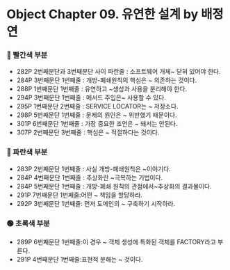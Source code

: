 # Object Chapter 09. 유연한 설계 by 배정연
### 🔴 빨간색 부분
* 282P 2번째문단과 3번째문단 사이 파란줄 : 소프트웨어 개체~ 닫혀 있어야 한다.
* 284P 3번째문단 1번째줄 : 개방-폐쇄원칙의 핵심은 ~ 의존하는 것이다.
* 288P 1번째문단 1번째줄 : 유연하고 ~생성과 사용을 분리해야 한다.
* 294P 3번째문단 1번째줄 : 메서드 주입은~ 사용할 수 있다.
* 295P 1번째문단 2번째줄 : SERVICE LOCATOR는 ~ 저장소다.
* 298P 5번째문단 1번째줄 : 문제의 원인은 ~ 위반했기 때문이다. 
* 301P 6번째문단 1번째줄 : 가장 중요한 조언은 ~ 돼서는 안된다.
* 307P 2번째문단 3번째줄 : 핵심은 ~ 적절하다는 것이다. 
### 🔵 파란색 부분
* 283P 2번째문단 1번째줄 : 사실 개방-폐쇄원칙은 ~이야기다.
* 284P 4번째문단 1번째줄 : 추상화란 ~극복하는 기법이다.
* 284P 5번째문단 1번째줄 : 개방-폐쇄 원칙의 관점에서~추상화의 결과물이다.
* 291P 7번째문단 1번째줄:어떤 ~ 책임을 할당하라.
* 292P 3번째문단 1번째줄: 먼저 도메인의 ~ 구축하기 시작하라.
### 🟢 초록색 부분
* 289P 6번째문단 1번째줄:이 경우 ~ 객체 생성에 특화된 객체를 FACTORY라고 부른다. 
* 291P 4번째문단 1번째줄:표현적 분해는 ~ 것이다.

